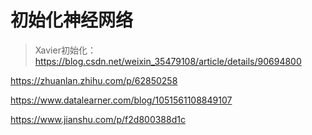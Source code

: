 # 初始化神经网络

> Xavier初始化：https://blog.csdn.net/weixin_35479108/article/details/90694800



https://zhuanlan.zhihu.com/p/62850258

https://www.datalearner.com/blog/1051561108849107

https://www.jianshu.com/p/f2d800388d1c

